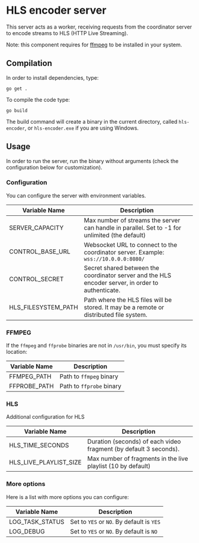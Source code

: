 # HLS encoder server

This server acts as a worker, receiving requests from the coordinator server to encode streams to HLS (HTTP Live Streaming).

Note: this component requires for [ffmpeg](https://ffmpeg.org/) to be installed in your system.

## Compilation

In order to install dependencies, type:

```
go get .
```

To compile the code type:

```
go build
```

The build command will create a binary in the current directory, called `hls-encoder`, or `hls-encoder.exe` if you are using Windows.

## Usage

In order to run the server, run the binary without arguments (check the configuration below for customization).

### Configuration

You can configure the server with environment variables.

| Variable Name       | Description                                                                                        |
| ------------------- | -------------------------------------------------------------------------------------------------- |
| SERVER_CAPACITY     | Max number of streams the server can handle in parallel. Set to -1 for unlimited (the default)     |
| CONTROL_BASE_URL    | Websocket URL to connect to the  coordinator server. Example: `wss://10.0.0.0:8080/`               |
| CONTROL_SECRET      | Secret shared between the coordinator server and the HLS encoder server, in order to authenticate. |
| HLS_FILESYSTEM_PATH | Path where the HLS files will be stored. It may be a remote or distributed file system.            |

### FFMPEG

If the `ffmpeg` and `ffprobe` binaries are not in `/usr/bin`, you must specify its location:

| Variable Name | Description              |
| ------------- | ------------------------ |
| FFMPEG_PATH   | Path to `ffmpeg` binary  |
| FFPROBE_PATH  | Path to `ffprobe` binary |

### HLS

Additional configuration for HLS

| Variable Name          | Description                                                       |
| ---------------------- | ----------------------------------------------------------------- |
| HLS_TIME_SECONDS       | Duration (seconds) of each video fragment (by default 3 seconds). |
| HLS_LIVE_PLAYLIST_SIZE | Max number of fragments in the live playlist (10 by default)      |

### More options

Here is a list with more options you can configure:

| Variable Name   | Description                               |
| --------------- | ----------------------------------------- |
| LOG_TASK_STATUS | Set to `YES` or `NO`. By default is `YES` |
| LOG_DEBUG       | Set to `YES` or `NO`. By default is `NO`  |
